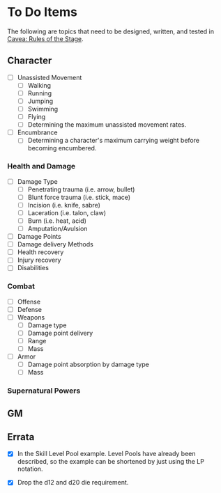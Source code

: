 # To Do Items

The following are topics that need to be designed, written, and tested in [Cavea: Rules of the Stage](./index.html).

## Character
  - [ ] Unassisted Movement
    - [ ] Walking
    - [ ] Running
    - [ ] Jumping
    - [ ] Swimming
    - [ ] Flying
    - [ ] Determining the maximum unassisted movement rates.
    
  - [ ] Encumbrance
    - [ ] Determining a character's maximum carrying weight before becoming encumbered.

### Health and Damage
  - [ ] Damage Type
    - [ ] Penetrating trauma (i.e. arrow, bullet)
    - [ ] Blunt force trauma (i.e. stick, mace)
    - [ ] Incision (i.e. knife, sabre)
    - [ ] Laceration (i.e. talon, claw)
    - [ ] Burn (i.e. heat, acid)
    - [ ] Amputation/Avulsion
  - [ ] Damage Points
  - [ ] Damage delivery Methods
  - [ ] Health recovery
  - [ ] Injury recovery
  - [ ] Disabilities

### Combat

  - [ ] Offense
  - [ ] Defense
  - [ ] Weapons
    - [ ] Damage type
    - [ ] Damage point delivery
    - [ ] Range
    - [ ] Mass
  - [ ] Armor
    - [ ] Damage point absorption by damage type
    - [ ] Mass

### Supernatural Powers

## GM

## Errata

  - [X] In the Skill Level Pool example.  Level Pools have already been described, so the example can be shortened by just using the LP notation.

  - [X] Drop the d12 and d20 die requirement.


